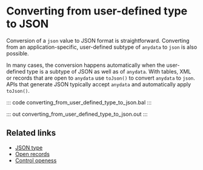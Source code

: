 # Converting from user-defined type to JSON

Conversion of a `json` value to JSON format is straightforward. Converting from an application-specific, user-defined subtype of `anydata` to `json` is also possible.

In many cases, the conversion happens automatically when the user-defined type is a subtype of JSON as well as of `anydata`. With tables, XML or records that are open to `anydata` use `toJson()` to convert `anydata` to `json`. APIs that generate JSON typically accept `anydata` and automatically apply `toJson()`.

::: code converting_from_user_defined_type_to_json.bal :::

::: out converting_from_user_defined_type_to_json.out :::

## Related links
- [JSON type](https://ballerina.io/learn/by-example/json-type/)
- [Open records](https://ballerina.io/learn/by-example/open-records/)
- [Control openess](https://ballerina.io/learn/by-example/controlling-openness)